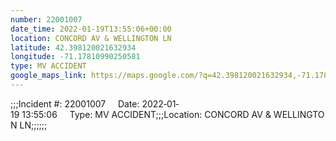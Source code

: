 ```yaml
---
number: 22001007
date_time: 2022-01-19T13:55:06+00:00
location: CONCORD AV & WELLINGTON LN
latitude: 42.398120021632934
longitude: -71.17810990250581
type: MV ACCIDENT
google_maps_link: https://maps.google.com/?q=42.398120021632934,-71.17810990250581
---
```


;;;Incident #: 22001007     Date: 2022‐01‐19 13:55:06     Type: MV ACCIDENT;;;Location: CONCORD AV & WELLINGTON LN;;;;;;
